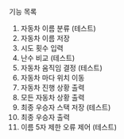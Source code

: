 기능 목록

1. 자동차 이름 분류 (테스트)
2. 자동차 이름 저장
3. 시도 횟수 입력
4. 난수 비교 (테스트)
5. 자동차 움직임 결정 (테스트)
6. 자동차 마다 위치 이동
7. 자동차 진행 상황 출력
8. 모든 자동차 상황 출력
9. 최종 우승자 스택 저장 (테스트)
10. 최종 우승자 출력
11. 이름 5자 제한 오류 제어 (테스트)

